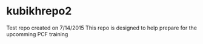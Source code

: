 # kubikhrepo2
Test repo created on 7/14/2015
This repo is designed to help prepare for the upcomming PCF training
